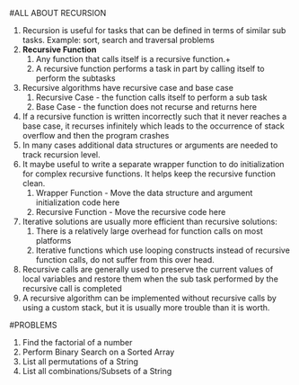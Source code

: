 #ALL ABOUT RECURSION

1. Recursion is useful for tasks that can be defined in terms of similar sub tasks. Example: sort, search and traversal problems
2. **Recursive Function**
    1. Any function that calls itself is a recursive function.+
    2. A recursive function performs a task in part by calling itself to perform the subtasks
3. Recursive algorithms have recursive case and base case
    1. Recursive Case - the function calls itself to perform a sub task
    2. Base Case - the function does not recurse and returns here
4. If a recursive function is written incorrectly such that it never reaches a base case, it recurses infinitely which leads to the occurrence of stack overflow and then the program crashes
5. In many cases additional data structures or arguments are needed to track recursion level.
6. It maybe useful to write a separate wrapper function to do initialization for complex recursive functions. It helps keep the recursive function clean.
    1. Wrapper Function - Move the data structure and argument initialization code here
    2. Recursive Function - Move the recursive code here
7. Iterative solutions are usually more efficient than recursive solutions:
    1. There is a relatively large overhead for function calls on most platforms
    2. Iterative functions which use looping constructs instead of recursive function calls, do not suffer from this over head.
8. Recursive calls are generally used to preserve the current values of local variables and restore them when the sub task performed by the recursive call is completed
9. A recursive algorithm can be implemented without recursive calls by using a custom stack, but it is usually more trouble than it is worth.



#PROBLEMS
1. Find the factorial of a number
2. Perform Binary Search on a Sorted Array
3. List all permutations of a String
4. List all combinations/Subsets of a String